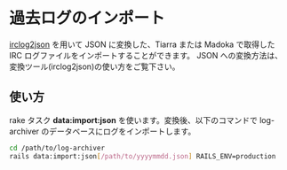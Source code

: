 # 過去ログのインポート

[irclog2json](https://github.com/cre-ne-jp/irclog2json) を用いて JSON に変換した、Tiarra または Madoka で取得した IRC ログファイルをインポートすることができます。
JSON への変換方法は、変換ツール(irclog2json)の使い方をご覧下さい。

## 使い方

rake タスク **data:import:json** を使います。変換後、以下のコマンドで log-archiver のデータベースにログをインポートします。

```bash
cd /path/to/log-archiver
rails data:import:json[/path/to/yyyymmdd.json] RAILS_ENV=production
```
